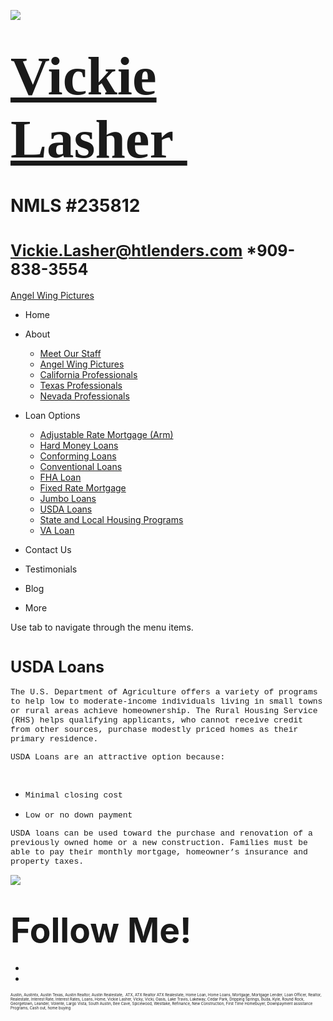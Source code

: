 

![](https://static.wixstatic.com/media/5afe60462baf41e79586f3fdaf78d664.jpg/v1/fill/w_480,h_291,al_c,q_80,usm_0.66_1.00_0.01,blur_2/5afe60462baf41e79586f3fdaf78d664.jpg)

# <span style="font-size:87px"><span style="font-family:libre baskerville,serif">[Vickie Lasher ](index.html)</span></span>

# NMLS \#235812

# <span style="font-size:25px"><Vickie.Lasher@htlenders.com> \*909-838-3554</span>

<a href="angel-wing-pictures.html" class="_1fbEI"><span class="_1Qjd7">Angel Wing Pictures</span></a>

-   <span id="DrpDwnMn00"><a href="index.html" class="_11ip9"></a></span>
    Home

-   <span id="DrpDwnMn01"><a href="about.html" class="_11ip9"></a></span>
    About

    -   [Meet Our Staff](meet-our-staff.html)
    -   [Angel Wing Pictures](angel-wing-pictures.html)
    -   [California Professionals](recommended-profssionals.html)
    -   [Texas Professionals](texas-recommended-professionals.html)
    -   [Nevada Professionals](nevada-recommended-professionals.html)

-   <span id="DrpDwnMn02"><a href="loan-options.html" class="_11ip9"></a></span>
    Loan Options

    -   [Adjustable Rate Mortgage (Arm)](adjustable-rate-mortgage-arm.html)
    -   [Hard Money Loans](hard-money-loans.html)
    -   [Conforming Loans](conforming-loans.html)
    -   [Conventional Loans](conventional-loans.html)
    -   [FHA Loan](fha-loan.html)
    -   [Fixed Rate Mortgage](fixed-rate-mortgage.html)
    -   [Jumbo Loans](jumbo-loans.html)
    -   [USDA Loans](rhs-loan-programs.html)
    -   [State and Local Housing Programs](state-and-local-housing-programs.html)
    -   [VA Loan](va-loan.html)

-   <span id="DrpDwnMn03"><a href="contact.html" class="_11ip9"></a></span>
    Contact Us

-   <span id="DrpDwnMn04"><a href="testimonials.html" class="_11ip9"></a></span>
    Testimonials

-   <span id="DrpDwnMn05"><a href="blog.html" class="_11ip9"></a></span>
    Blog

-   More

Use tab to navigate through the menu items.

# <span style="font-size:25px">USDA Loans</span>

<span style="font-family:courier new,courier-ps-w01,courier-ps-w02,courier-ps-w10,monospace"><span style="font-size:13px">The U.S. Department of Agriculture offers a variety of programs to help low to moderate-income individuals living in small towns or rural areas achieve homeownership. The Rural Housing Service (RHS) helps qualifying applicants, who cannot receive credit from other sources, purchase modestly priced homes as their primary residence.</span></span>

<span style="font-family:courier new,courier-ps-w01,courier-ps-w02,courier-ps-w10,monospace"><span style="font-size:13px">USDA Loans are an attractive option because:</span></span>

<span style="font-family:courier new,courier-ps-w01,courier-ps-w02,courier-ps-w10,monospace"><span style="font-size:13px"><span class="wixGuard">​</span></span></span>

-   <span style="font-family:courier new,courier-ps-w01,courier-ps-w02,courier-ps-w10,monospace"><span style="font-size:13px">Minimal closing cost</span></span>

-   <span style="font-family:courier new,courier-ps-w01,courier-ps-w02,courier-ps-w10,monospace"><span style="font-size:13px">Low or no down payment</span></span>



<span style="font-family:courier new,courier-ps-w01,courier-ps-w02,courier-ps-w10,monospace"><span style="font-size:13px">USDA loans can be used toward the purchase and renovation of a previously owned home or a new construction. Families must be able to pay their monthly mortgage, homeowner’s insurance and property taxes.</span></span>

![](https://static.wixstatic.com/media/b5d103_5e49dc9ca5f64e529a6b55be155ac4fa~mv2_d_2758_2778_s_4_2.jpg/v1/fill/w_49,h_49,al_c,q_80,usm_0.66_1.00_0.01,blur_3/b5d103_5e49dc9ca5f64e529a6b55be155ac4fa~mv2_d_2758_2778_s_4_2.jpg)

# <span style="font-size:55px;"><span style="font-weight:bold;">Follow Me!</span></span>

-   <span id="dataItem-jjeedrml1-comp-jjeedrlu"><a href="https://www.facebook.com/vickie.s.lasher" class="_26AQd"></a></span>
-   <span id="dataItem-jjeedrmm-comp-jjeedrlu"><a href="https://www.instagram.com/vickielasher/" class="_26AQd"></a></span>

<span class="color_12"><span style="font-size:6px">Austin, Austintx, Austin Texas, Austin Realtor, Austin Realestate,  ATX, ATX Realtor ATX Realestate, Home Loan, Home Loans, Mortgage, Mortgage Lender, Loan Officer, Realtor, Realestate, Interest Rate, Interest Rates, Loans, Home, Vickie Lasher, Vicky, Vicki, Oasis, Lake Travis, Lakeway, Cedar Park, Dripping Springs, Buda, Kyle, Round Rock, Georgetown, Leander, Volente, Largo Vista, South Austin, Bee Cave, Spicewood, Westlake, Refinance, New Construction, First Time Homebuyer, Downpayment assistance Programs, Cash out, home buying</span></span>


